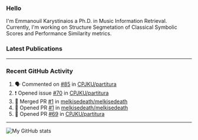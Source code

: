 ### Hello

I'm Emmanouil Karystinaios a Ph.D. in Music Information Retrieval.
Currently, I'm working on Structure Segmetation of Classical Symbolic Scores and Performance Similarity metrics.


### Latest Publications

<!-- BLOG-POST-LIST:START -->
<!-- BLOG-POST-LIST:END -->

---

### Recent GitHub Activity
  
<!--START_SECTION:activity-->
1. 🗣 Commented on [#85](https://github.com/CPJKU/partitura/issues/85) in [CPJKU/partitura](https://github.com/CPJKU/partitura)
2. ❗️ Opened issue [#70](https://github.com/CPJKU/partitura/issues/70) in [CPJKU/partitura](https://github.com/CPJKU/partitura)
3. 🎉 Merged PR [#1](https://github.com/melkisedeath/melkisedeath/pull/1) in [melkisedeath/melkisedeath](https://github.com/melkisedeath/melkisedeath)
4. 💪 Opened PR [#1](https://github.com/melkisedeath/melkisedeath/pull/1) in [melkisedeath/melkisedeath](https://github.com/melkisedeath/melkisedeath)
5. 💪 Opened PR [#69](https://github.com/CPJKU/partitura/pull/69) in [CPJKU/partitura](https://github.com/CPJKU/partitura)
<!--END_SECTION:activity-->

---

![My GitHub stats](https://github-readme-stats.vercel.app/api?username=melkisedeath&show_icons=true&theme=radical)


<!--
**melkisedeath/melkisedeath** is a ✨ _special_ ✨ repository because its `README.md` (this file) appears on your GitHub profile.

Here are some ideas to get you started:

- 🔭 I’m currently working on ...
- 🌱 I’m currently learning ...
- 👯 I’m looking to collaborate on ...
- 🤔 I’m looking for help with ...
- 💬 Ask me about ...
- 📫 How to reach me: ...
- 😄 Pronouns: ...
- ⚡ Fun fact: ...
-->
